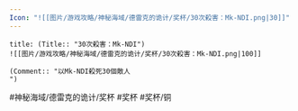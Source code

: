 ```yaml
---
Icon: "![[图片/游戏攻略/神秘海域/德雷克的诡计/奖杯/30次殺害：Mk-NDI.png|30]]"
---
```

```ad-common-bronze-trophy
title: (Title:: "30次殺害：Mk-NDI")
![[图片/游戏攻略/神秘海域/德雷克的诡计/奖杯/30次殺害：Mk-NDI.png|100]]

(Comment:: "以Mk-NDI殺死30個敵人
")
```

#神秘海域/德雷克的诡计/奖杯 #奖杯 #奖杯/铜
